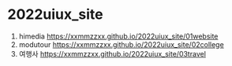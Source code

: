 # 2022uiux_site
1. himedia  https://xxmmzzxx.github.io/2022uiux_site/01website
2. modutour  https://xxmmzzxx.github.io/2022uiux_site/02college
3. 여행사  https://xxmmzzxx.github.io/2022uiux_site/03travel

